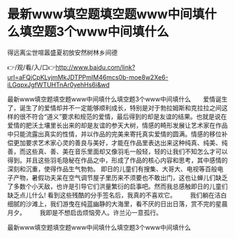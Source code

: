# 最新www填空题填空题www中间填什么填空题3个www中间填什么
得远离尘世喧嚣盛夏初放安然树林乡间德

👉/观/看/入/口👉http://www.baidu.com/link?url=aFQjCpKLyjmMkJDTPPmIM46mcs0b-moe8w2Xe6-iLGqpxJgfWTUHTnAr0yehHs6i&wd

最新www填空题填空题www中间填什么填空题3个www中间填什么　　爱情诞生了，诞生了的爱情却并不一定能够顺利成长，特别是对于勃拉姆斯和克拉拉之间这样的很不符合“道义”要求和规范的爱情，最后得到的却是友谊的结果。也就是说在爱情的肥沃土壤里长出来的却是友谊的参天大树，情感的畸形发展让艺术家在作品中只能流露出真实的性情，并以作品的完美来寄托真实爱情的圆满。情感的移位补偿更加要求艺术家心灵的善良与美好，才能在作品里表达出来这种纯真、纯美、纯善，而这些真、善、美在音乐里面却又像羽毛一般轻，轻的让我们不知怎么才可以得到。并且这些羽毛隐秘在作品之中，形成了作品的核心内容和思考，其中感情的深刻和沉重，使得作品生气勃勃。
即日的儿童们有搜集、大哥大、电视等百般电子产物，暑假功夫呆在空气调节屋子里历来不须要也不敢出门，这也让蝉儿们缺乏了多数个小天敌，也许是引导它们洪量繁衍的启事吧。然而我总感触即日的儿童们缺乏点儿什么!
看到这些残酷的分手签名后，我真的不喜欢它。
　　我们躺在洁白细腻的沙滩上，我们游曳在纯蓝幽静的大海里，看不厌的日出日落，赏不完的星晨月夕。
　　我即是不想启齿烦恼旁人。许兰沁一意孤行。

最新www填空题填空题www中间填什么填空题3个www中间填什么
